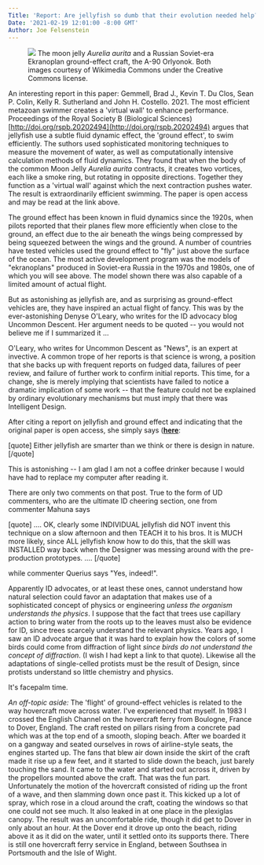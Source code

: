 ```yaml
---
Title: 'Report: Are jellyfish so dumb that their evolution needed help?'
Date: '2021-02-19 12:01:00 -8:00 GMT'
Author: Joe Felsenstein
---
```


<figure>
<img src="/uploads/2021/AureliaEkranoplan.jog">
<caption>The moon jelly <em>Aurelia aurita</em> and a Russian Soviet-era Ekranoplan ground-effect craft, the A-90 Orlyonok.  Both images courtesy of Wikimedia Commons under the Creative Commons license.</caption>
</figure>

An interesting report in this paper:
Gemmell, Brad J., Kevin T. Du Clos, Sean P. Colin, Kelly R. Sutherland and John H. Costello.  2021. The most efficient metazoan swimmer creates a 'virtual wall' to enhance performance.  Proceedings of the Royal Society B (Biological Sciences)  
[http://doi.org/rspb.20202494](http://doi.org/rspb.20202494)
argues that jellyfish use a subtle fluid dynamic effect, the 'ground effect', to swim efficiently.  The suthors used sophisticated monitoring techniques to measure the movement of water, as well as computationally intensive calculation methods of fluid dynamics.  They found that when the body of the common Moon Jelly <em>Aurelia aurita</em> contracts, it creates two vortices, each like a smoke ring, but rotating in opposite directions.  Together they function as a 'virtual wall' against which the next contraction pushes water.  The result is extraordinarily efficient swimming.  The paper is open access and may be read at the link above.

The ground effect has been known in fluid dynamics since the 1920s, when pilots reported that their planes flew more efficiently when close to the ground, an effect due to the air beneath the wings being compressed by being squeezed between the wings and the ground.  A number of countries have tested vehicles used the ground effect to "fly" just above the surface of the ocean.  The most active development program was the models of "ekranoplans" produced in Soviet-era Russia in the 1970s and 1980s, one of which you will see above.  The model shown there was also capable of a limited amount of actual flight.

But as astonishing as jellyfish are, and as surprising as ground-effect vehicles are,
they have inspired an actual flight of fancy.  This was by the ever-astonishing
Denyse O'Leary, who writes for the ID advocacy blog Uncommon Descent.  Her
argument needs to be quoted -- you would not believe me if I summarized it ...

<!--more-->

O'Leary, who writes for Uncommon Descent as "News", is an expert at invective.  A common trope of her reports is that science is wrong, a position that she backs up with frequent reports on fudged data, failures of peer review, and failure of further work to confirm initial reports.  This time, for a change, she is merely implying that scientists have failed to notice a dramatic implication of some work -- that the feature could not be explained by ordinary evolutionary mechanisms but must imply that there was Intelligent Design.

After citing a report on jellyfish and ground effect and indicating that the original paper is open access, she simply says ([**here**](https://uncommondescent.com/intelligent-design/jellyfish-enhance-their-skills-by-building-a-virtual-wall/):

[quote]
Either jellyfish are smarter than we think or there is design in nature.
[/quote]


This is astonishing -- I am glad I am not a coffee drinker because I would have had to replace my computer after reading it.  


There are only two comments on that post.  True to the form of UD commenters, who are the ultimate ID cheering section, one from commenter Mahuna says

[quote] ....
OK, clearly some INDIVIDUAL jellyfish did NOT invent this technique on a slow afternoon and then TEACH it to his bros. It is MUCH more likely, since ALL jellyfish know how to do this, that the skill was INSTALLED way back when the Designer was messing around with the pre-production prototypes. ....
[/quote]

while commenter Querius says "Yes, indeed!".

Apparently ID advocates, or at least these ones, cannot understand how natural selection could favor an adaptation that makes use of a sophisticated concept of physics or engineering *unless the organism understands the physics*.  I suppose that the fact that trees use capillary action to bring water from the roots up to the leaves must also be evidence for ID, since trees scarcely understand the relevant physics.  Years ago, I saw an ID advocate argue that it was hard to explain how the colors of some birds could come from diffraction of light *since birds do not understand the concept of diffraction*.  (I wish I had kept a link to that quote).  Likewise all the adaptations of single-celled protists must be the result of Design, since protists understand so little chemistry and physics.

It's facepalm time.


<em>An off-topic aside:</em> The 'flight' of ground-effect vehicles is related to the way hovercraft move across water.  I've experienced that myself.  In 1983 I crossed the English Channel on the hovercraft ferry from Boulogne, France to Dover, England.  The craft rested on pillars rising from a concrete pad which was at the top end of a smooth, sloping beach.  After we boarded it on a gangway and seated ourselves in rows of airline-style seats, the engines started up.  The fans that blew air down inside the skirt of the craft made it rise up a few feet, and it started to slide down the beach, just barely touching the sand.  It came to the water and started out across it, driven by the propellors mounted above the craft.  That was the fun part.  Unfortunately the motion of the hovercraft consisted of riding up the front of a wave, and then slamming down once past it.  This kicked up a lot of spray, which rose in a cloud around the craft, coating the windows so that one could not see much.  It also leaked in at one place in the plexiglas canopy.  The result was an uncomfortable ride, though it did get to Dover in only about an hour.  At the Dover end it drove up onto the beach, riding above it as it did on the water, until it settled onto its supports there.  There is still one hovercraft ferry service in England, between Southsea in Portsmouth and the Isle of Wight.
